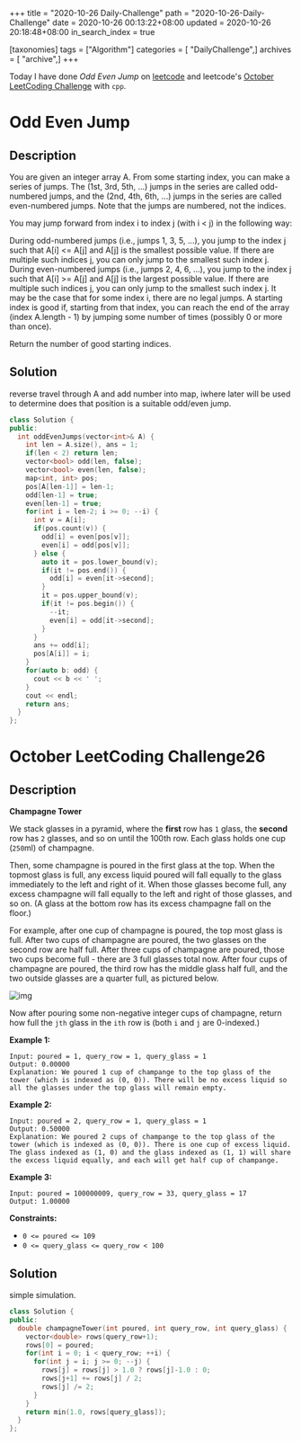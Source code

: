 +++
title = "2020-10-26 Daily-Challenge"
path = "2020-10-26-Daily-Challenge"
date = 2020-10-26 00:13:22+08:00
updated = 2020-10-26 20:18:48+08:00
in_search_index = true

[taxonomies]
tags = ["Algorithm"]
categories = [ "DailyChallenge",]
archives = [ "archive",]
+++

Today I have done *Odd Even Jump* on [leetcode](https://leetcode.com/problems/odd-even-jump/) and leetcode's [October LeetCoding Challenge](https://leetcode.com/explore/challenge/card/october-leetcoding-challenge/562/week-4-october-22nd-october-28th/3508/) with `cpp`.

<!-- more -->

# Odd Even Jump

## Description

You are given an integer array A. From some starting index, you can make a series of jumps. The (1st, 3rd, 5th, ...) jumps in the series are called odd-numbered jumps, and the (2nd, 4th, 6th, ...) jumps in the series are called even-numbered jumps. Note that the jumps are numbered, not the indices.

You may jump forward from index i to index j (with i < j) in the following way:

During odd-numbered jumps (i.e., jumps 1, 3, 5, ...), you jump to the index j such that A[i] <= A[j] and A[j] is the smallest possible value. If there are multiple such indices j, you can only jump to the smallest such index j.
During even-numbered jumps (i.e., jumps 2, 4, 6, ...), you jump to the index j such that A[i] >= A[j] and A[j] is the largest possible value. If there are multiple such indices j, you can only jump to the smallest such index j.
It may be the case that for some index i, there are no legal jumps.
A starting index is good if, starting from that index, you can reach the end of the array (index A.length - 1) by jumping some number of times (possibly 0 or more than once).

Return the number of good starting indices.

## Solution

reverse travel through A and add number into map, iwhere later will be used to determine does that position is a suitable odd/even jump.

``` cpp
class Solution {
public:
  int oddEvenJumps(vector<int>& A) {
    int len = A.size(), ans = 1;
    if(len < 2) return len;
    vector<bool> odd(len, false);
    vector<bool> even(len, false);
    map<int, int> pos;
    pos[A[len-1]] = len-1;
    odd[len-1] = true;
    even[len-1] = true;
    for(int i = len-2; i >= 0; --i) {
      int v = A[i];
      if(pos.count(v)) {
        odd[i] = even[pos[v]];
        even[i] = odd[pos[v]];
      } else {
        auto it = pos.lower_bound(v);
        if(it != pos.end()) {
          odd[i] = even[it->second];
        }
        it = pos.upper_bound(v);
        if(it != pos.begin()) {
          --it;
          even[i] = odd[it->second];
        }
      }
      ans += odd[i];
      pos[A[i]] = i;
    }
    for(auto b: odd) {
      cout << b << ' ';
    }
    cout << endl;
    return ans;
  }
};
```

# October LeetCoding Challenge26

## Description

**Champagne Tower**

We stack glasses in a pyramid, where the **first** row has `1` glass, the **second** row has `2` glasses, and so on until the 100th row. Each glass holds one cup (`250`ml) of champagne.

Then, some champagne is poured in the first glass at the top. When the topmost glass is full, any excess liquid poured will fall equally to the glass immediately to the left and right of it. When those glasses become full, any excess champagne will fall equally to the left and right of those glasses, and so on. (A glass at the bottom row has its excess champagne fall on the floor.)

For example, after one cup of champagne is poured, the top most glass is full. After two cups of champagne are poured, the two glasses on the second row are half full. After three cups of champagne are poured, those two cups become full - there are 3 full glasses total now. After four cups of champagne are poured, the third row has the middle glass half full, and the two outside glasses are a quarter full, as pictured below.

![img](https://s3-lc-upload.s3.amazonaws.com/uploads/2018/03/09/tower.png)

Now after pouring some non-negative integer cups of champagne, return how full the `jth` glass in the `ith` row is (both `i` and `j` are 0-indexed.)

 

**Example 1:**

```
Input: poured = 1, query_row = 1, query_glass = 1
Output: 0.00000
Explanation: We poured 1 cup of champange to the top glass of the tower (which is indexed as (0, 0)). There will be no excess liquid so all the glasses under the top glass will remain empty.
```

**Example 2:**

```
Input: poured = 2, query_row = 1, query_glass = 1
Output: 0.50000
Explanation: We poured 2 cups of champange to the top glass of the tower (which is indexed as (0, 0)). There is one cup of excess liquid. The glass indexed as (1, 0) and the glass indexed as (1, 1) will share the excess liquid equally, and each will get half cup of champange.
```

**Example 3:**

```
Input: poured = 100000009, query_row = 33, query_glass = 17
Output: 1.00000
```

**Constraints:**

- `0 <= poured <= 109`
- `0 <= query_glass <= query_row < 100`

## Solution

simple simulation.

``` cpp
class Solution {
public:
  double champagneTower(int poured, int query_row, int query_glass) {
    vector<double> rows(query_row+1);
    rows[0] = poured;
    for(int i = 0; i < query_row; ++i) {
      for(int j = i; j >= 0; --j) {
        rows[j] = rows[j] > 1.0 ? rows[j]-1.0 : 0;
        rows[j+1] += rows[j] / 2;
        rows[j] /= 2;
      }
    }
    return min(1.0, rows[query_glass]);
  }
};
```
